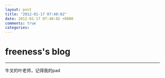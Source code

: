 ```yaml
---
layout: post
title: "2012-01-17 07:48:02"
date: 2012-01-17 07:48:02 +0800
comments: true
categories: 
---
```


# freeness's blog

----------

>
牛叉的叶老师，记得我的pad